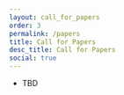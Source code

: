 ```yaml
---
layout: call_for_papers
order: 3
permalink: /papers
title: Call for Papers
desc_title: Call for Papers
social: true
---
```


* TBD
<!-- We cordially invite submissions and participation in our “Backdoors in Deep Learning: The Good, the Bad, and the Ugly” workshop (neurips2023-bugs.github.io) that will be held on December 15 or 16, 2023 at NeurIPS 2023, New Orleans, USA.  -->

<!-- The submission deadline is **<s>September 29, 2023</s> October 6th, 2023, 23:59 AoE** and the submission link <a href="https://openreview.net/group?id=NeurIPS.cc/2023/Workshop/BUGS">https://openreview.net/group?id=NeurIPS.cc/2023/Workshop/BUGS</a>.

#### Motivation and Topics

The main objective of the SyntaGen workshop is to offer a space for researchers, practitioners, and
enthusiasts to investigate, converse, and cooperate on the development, use, and potential uses of
synthetic visual datasets made from generative models. The workshop will cover various topics,
including but not restricted to:

* Leveraging pre-trained generative models to generate data and annotations for perception-driven tasks, including image classification, object detection, semantic and instance segmentation, relationship detection, action recognition, object tracking, and 3D shape reconstruction and recognition.
* Extending the generative capacity of large-scale pre-trained text-to-image models to other
domains, such as videos and 3D spaces.
* Synergizing expansive synthetic datasets with minimally annotated real datasets to enhance
model performance across scenarios including unsupervised, semi-supervised, weakly supervised, and zero-shot/few-shot learning.
* Enhancing data quality and improving synthesis methodologies in the context of pre-trained
text-to-image (T2I), text-to-video (T2V), and text-to-3D models.
* Evaluating the quality and effectiveness of the generated datasets, particularly on metrics,
challenges, and open problems related to benchmarking synthetic visual datasets.
* Ethical implications of using synthetic annotated data, strategies for mitigating biases, and
ensuring responsible data generation and annotation practices.

We only consider submissions that haven’t been published in any peer-reviewed venue, including NeurIPS 2023 conference. **We allow dual submissions with other workshops or conferences. The workshop is non-archival and will not have any official proceedings**. All accepted papers will be allocated either a poster presentation or a talk slot.
 

### Important Dates

* **Submission deadline**: <s>September 29th, 2023</s> October 6th, 2023, 11:59 PM Anywhere on Earth (AoE)
* **Author notification**: October 27th, 2023
* **Camera-ready deadline**: December 1st, 2023, 11:59 PM Anywhere on Earth (AoE)
* **Workshop date**: December 15th, 2023 (Full-day Event)

### Submission Instructions

Papers should be submitted to OpenReview: <a href="https://openreview.net/group?id=NeurIPS.cc/2023/Workshop/BUGS">https://openreview.net/group?id=NeurIPS.cc/2023/Workshop/BUGS</a>

Submitted papers should have up to 6 pages (excluding references, acknowledgments, or appendices). Please use the NeurIPS submission template provided at <a href="https://neurips.cc/Conferences/2023/PaperInformation/StyleFiles">https://neurips.cc/Conferences/2023/PaperInformation/StyleFiles</a>.
Submissions must be anonymous following NeurIPS double-blind reviewing guidelines, NeurIPS Code of Conduct, and Code of Ethics. Accepted papers will be hosted on the workshop website but are considered non-archival and can be submitted to other workshops, conferences, or journals if their submission policy allows. -->